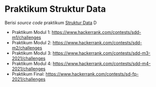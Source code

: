 # Praktikum Struktur Data

Berisi _source code_ praktikum [Struktur Data](https://github.com/AlproITS/StrukturData) D
- Praktikum Modul 1: https://www.hackerrank.com/contests/sdd-m1/challenges
- Praktikum Modul 2: https://www.hackerrank.com/contests/sdd-m2/challenges
- Praktikum Modul 3: https://www.hackerrank.com/contests/sdd-m3-2021/challenges
- Praktikum Modul 4: https://www.hackerrank.com/contests/sdd-m4-2021/challenges
- Praktikum Final: https://www.hackerrank.com/contests/sd-fp-2021/challenges
